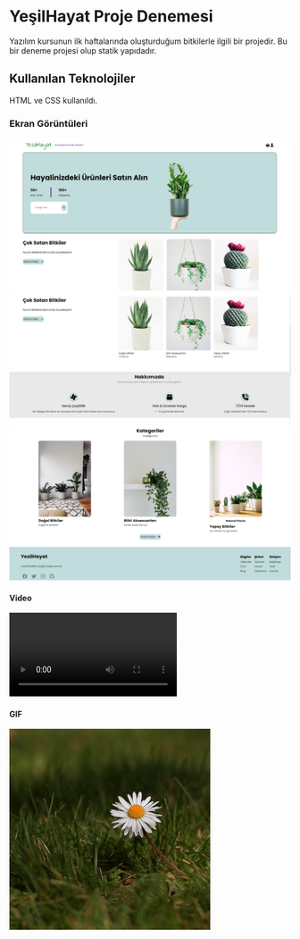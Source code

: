 <h1>  YeşilHayat Proje Denemesi</h1>

Yazılım kursunun ilk haftalarında oluşturduğum bitkilerle ilgili bir projedir.
Bu bir deneme projesi olup statik yapıdadır.

<h2> Kullanılan Teknolojiler</h2>

HTML ve CSS kullanıldı.


<h3>Ekran Görüntüleri</h3>


![](images/s1.png)
![](images/s2.png)
![](images/s3.png)

<h4> Video </h4>

![](images/yesilhayat.mp4)


<h4> GIF </h4>

![](images/flowergif.gif)

